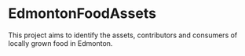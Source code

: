 # EdmontonFoodAssets

This project aims to identify the assets, contributors and consumers of locally grown food in Edmonton. 
